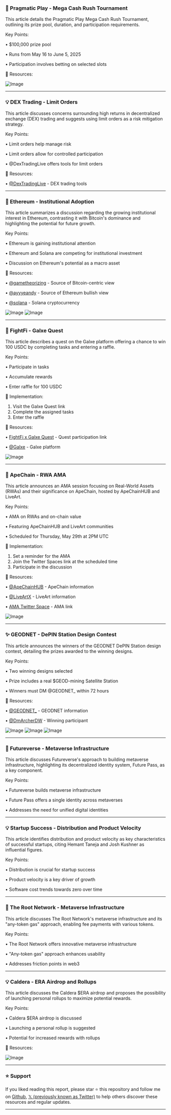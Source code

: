 ### 🚀 Pragmatic Play - Mega Cash Rush Tournament

This article details the Pragmatic Play Mega Cash Rush Tournament, outlining its prize pool, duration, and participation requirements.


Key Points:

• $100,000 prize pool

• Runs from May 16 to June 5, 2025

• Participation involves betting on selected slots


🔗 Resources:

![Image](https://pbs.twimg.com/media/GrIMw0IW8AAbxn-?format=jpg&name=small)


---

### 💡 DEX Trading - Limit Orders

This article discusses concerns surrounding high returns in decentralized exchange (DEX) trading and suggests using limit orders as a risk mitigation strategy.


Key Points:

• Limit orders help manage risk

• Limit orders allow for controlled participation

• @DexTradingLive offers tools for limit orders


🔗 Resources:

• [@DexTradingLive](https://x.com/DexTradingLive) - DEX trading tools


---

### 🤖 Ethereum - Institutional Adoption

This article summarizes a discussion regarding the growing institutional interest in Ethereum, contrasting it with Bitcoin's dominance and highlighting the potential for future growth.


Key Points:

• Ethereum is gaining institutional attention

• Ethereum and Solana are competing for institutional investment

• Discussion on Ethereum's potential as a macro asset


🔗 Resources:

• [@gametheorizing](https://x.com/gametheorizing) -  Source of Bitcoin-centric view

• [@ayyyeandy](https://x.com/ayyyeandy) - Source of Ethereum bullish view

• [@solana](https://x.com/solana) - Solana cryptocurrency

![Image](https://pbs.twimg.com/amplify_video_thumb/1927511949866098688/img/Ec2I8uAUTWOeu5a2.jpg)
![Image](https://pbs.twimg.com/amplify_video_thumb/1926410022596104192/img/1ZpfIPiUNkpnloa1?format=jpg&name=240x240)


---

### 🚀 FightFi - Galxe Quest

This article describes a quest on the Galxe platform offering a chance to win 100 USDC by completing tasks and entering a raffle.


Key Points:

• Participate in tasks

• Accumulate rewards

• Enter raffle for 100 USDC


🚀 Implementation:

1. Visit the Galxe Quest link
2. Complete the assigned tasks
3. Enter the raffle


🔗 Resources:

• [FightFi x Galxe Quest](https://app.galxe.com/quest/FightFI/GCVD7tmdmV…) - Quest participation link

• [@Galxe](https://x.com/Galxe) - Galxe platform

![Image](https://pbs.twimg.com/media/GrAv-swaAAEDVJp?format=jpg&name=small)


---

### 🤖 ApeChain - RWA AMA

This article announces an AMA session focusing on Real-World Assets (RWAs) and their significance on ApeChain, hosted by ApeChainHUB and LiveArt.


Key Points:

• AMA on RWAs and on-chain value

• Featuring ApeChainHUB and LiveArt communities

• Scheduled for Thursday, May 29th at 2PM UTC


🚀 Implementation:

1. Set a reminder for the AMA
2. Join the Twitter Spaces link at the scheduled time
3. Participate in the discussion


🔗 Resources:

• [@ApeChainHUB](https://x.com/ApeChainHUB) - ApeChain information

• [@LiveArtX](https://x.com/LiveArtX) - LiveArt information

• [AMA Twitter Space](https://x.com/i/spaces/1lPKqMpmLnNKb…) - AMA link

![Image](https://pbs.twimg.com/media/Gr_4ID8WkAANykj?format=jpg&name=small)


---

### ✨ GEODNET - DePIN Station Design Contest

This article announces the winners of the GEODNET DePIN Station design contest, detailing the prizes awarded to the winning designs.


Key Points:

• Two winning designs selected

• Prize includes a real $GEOD-mining Satellite Station

• Winners must DM @GEODNET_ within 72 hours


🔗 Resources:

• [@GEODNET_](https://x.com/GEODNET_) - GEODNET information

• [@DmArcherDW](https://x.com/DmArcherDW) - Winning participant

![Image](https://pbs.twimg.com/media/Gr9oVU7XkAA2xd1?format=jpg&name=small)
![Image](https://pbs.twimg.com/media/Gr9oVVMWEAAYubN?format=jpg&name=small)
![Image](https://pbs.twimg.com/media/Gq_mLoXXgAAOCfg?format=jpg&name=240x240)


---

### 🤖 Futureverse - Metaverse Infrastructure

This article discusses Futureverse's approach to building metaverse infrastructure, highlighting its decentralized identity system, Future Pass, as a key component.


Key Points:

• Futureverse builds metaverse infrastructure

• Future Pass offers a single identity across metaverses

• Addresses the need for unified digital identities


---

### 💡 Startup Success - Distribution and Product Velocity

This article identifies distribution and product velocity as key characteristics of successful startups, citing Hemant Taneja and Josh Kushner as influential figures.


Key Points:

• Distribution is crucial for startup success

• Product velocity is a key driver of growth

• Software cost trends towards zero over time


---

### 🤖 The Root Network - Metaverse Infrastructure

This article discusses The Root Network's metaverse infrastructure and its "any-token gas" approach, enabling fee payments with various tokens.


Key Points:

• The Root Network offers innovative metaverse infrastructure

• "Any-token gas" approach enhances usability

• Addresses friction points in web3


---

### 💡 Caldera - ERA Airdrop and Rollups

This article discusses the Caldera $ERA airdrop and proposes the possibility of launching personal rollups to maximize potential rewards.


Key Points:

• Caldera $ERA airdrop is discussed

• Launching a personal rollup is suggested

• Potential for increased rewards with rollups


🔗 Resources:

![Image](https://pbs.twimg.com/amplify_video_thumb/1927504448739295232/img/yPXvRCxih6Y86yDP.jpg)


---

### ⭐️ Support

If you liked reading this report, please star ⭐️ this repository and follow me on [Github](https://github.com/Drix10), [𝕏 (previously known as Twitter)](https://x.com/DRIX_10_) to help others discover these resources and regular updates.

---